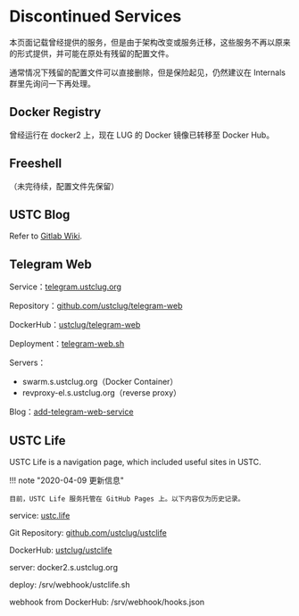 # Discontinued Services

本页面记载曾经提供的服务，但是由于架构改变或服务迁移，这些服务不再以原来的形式提供，并可能在原处有残留的配置文件。

通常情况下残留的配置文件可以直接删除，但是保险起见，仍然建议在 Internals 群里先询问一下再处理。

## Docker Registry

曾经运行在 docker2 上，现在 LUG 的 Docker 镜像已转移至 Docker Hub。

## Freeshell

（未完待续，配置文件先保留）

## USTC Blog

Refer to [Gitlab Wiki](https://git.lug.ustc.edu.cn/ustc-blog/ustc-blog/wikis/home).

## Telegram Web

Service：[telegram.ustclug.org](https://telegram.ustclug.org)

Repository：[github.com/ustclug/telegram-web](https://github.com/ustclug/telegram-web)

DockerHub：[ustclug/telegram-web](https://hub.docker.com/r/ustclug/telegram-web)

Deployment：[telegram-web.sh](https://git.lug.ustc.edu.cn/ustclug/docker-run-script/blob/master/telegram-web/telegram-web.sh)

Servers：

* swarm.s.ustclug.org（Docker Container）
* revproxy-el.s.ustclug.org（reverse proxy）

Blog：[add-telegram-web-service](https://servers.blog.ustc.edu.cn/2016/10/add-telegram-web-service/)

## USTC Life

USTC Life is a navigation page, which included useful sites in USTC.

!!! note "2020-04-09 更新信息"

    目前，USTC Life 服务托管在 GitHub Pages 上。以下内容仅为历史记录。

service: [ustc.life](http://ustc.life)

Git Repository: [github.com/ustclug/ustclife](https://github.com/ustclug/ustclife)

DockerHub: [ustclug/ustclife](https://hub.docker.com/r/ustclug/ustclife/builds/)

server: docker2.s.ustclug.org

deploy: /srv/webhook/ustclife.sh

webhook from DockerHub: /srv/webhook/hooks.json
